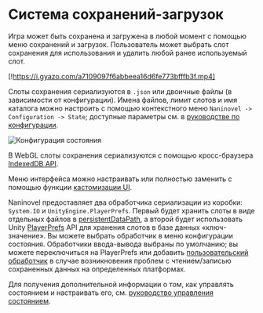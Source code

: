 # Система сохранений-загрузок

Игра может быть сохранена и загружена в любой момент с помощью меню сохранений и загрузок. Пользователь может выбрать слот сохранения для использования и удалить любой ранее используемый слот.

[!https://i.gyazo.com/a7109097f6abbeea16d6fe773bfffb3f.mp4]

Слоты сохранения сериализуются в `.json` или двоичные файлы (в зависимости от конфигурации). Имена файлов, лимит слотов и имя каталога можно настроить с помощью контекстного меню `Naninovel -> Configuration -> State`; доступные параметры см. в [руководстве по конфигурации](/ru/guide/configuration#состояние).

![Конфигурация состояния](https://i.gyazo.com/f9a2462d19eb228224f1dcd5302d6b1c.png)

В WebGL слоты сохранения сериализуются с помощью кросс-браузера [IndexedDB API](https://en.wikipedia.org/wiki/Indexed_Database_API).

Меню интерфейса можно настраивать или полностью заменить с помощью функции [кастомизации UI](/ru/guide/user-interface#кастомизация-UI).

Naninovel предоставляет два обработчика сериализации из коробки: `System.IO` и `UnityEngine.PlayerPrefs`. Первый будет хранить слоты в виде отдельных файлов в [persistentDataPath](https://docs.unity3d.com/ScriptReference/Application-persistentDataPath.html), а второй будет использовать Unity [PlayerPrefs](https://docs.unity3d.com/ScriptReference/PlayerPrefs.html) API для хранения слотов в базе данных «ключ-значение». Вы можете выбрать обработчик в меню конфигурации состояния. Обработчики ввода-вывода выбраны по умолчанию; вы можете переключиться на PlayerPrefs или добавить [пользовательский обработчик](/ru/guide/state-management#custom-serialization-handlers) в случае возникновения проблем с чтением/записью сохраненных данных на определенных платформах.

Для получения дополнительной информации о том, как управлять состоянием и настраивать его, см. [руководство управления состоянием](/ru/guide/state-management).
